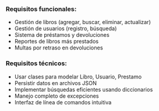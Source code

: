 ### Requisitos funcionales:
-  Gestión de libros (agregar, buscar, eliminar, actualizar)
-  Gestión de usuarios (registro, búsqueda)
-  Sistema de préstamos y devoluciones
-  Reportes de libros más prestados
-  Multas por retraso en devoluciones

### Requisitos técnicos:
-  Usar clases para modelar Libro, Usuario, Prestamo
-  Persistir datos en archivos JSON
-  Implementar búsquedas eficientes usando diccionarios
-  Manejo completo de excepciones
-  Interfaz de línea de comandos intuitiva